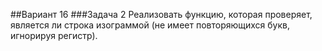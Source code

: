 ##Вариант 16
###Задача 2 
Реализовать функцию, которая проверяет, является ли строка изограммой (не имеет повторяющихся букв, игнорируя регистр).
